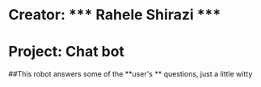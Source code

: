 # Creator: *** Rahele Shirazi ***
# Project: **Chat bot**
##This robot answers some of the **user's ** questions, just a little witty

